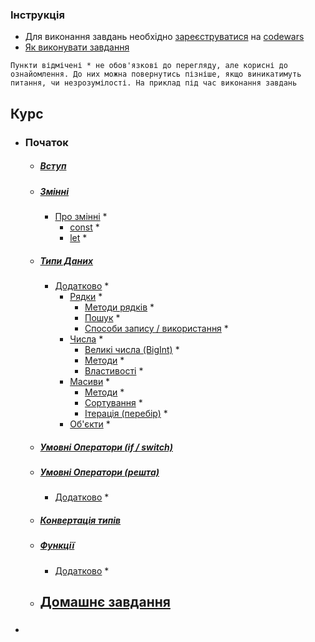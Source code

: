 ### Інструкція

- Для виконання завдань необхідно [зареєструватися](https://www.codewars.com/users/sign_in) на [codewars](www.codewars.com)
- [Як виконувати завдання](https://github.com/Dead-TR/-tch/blob/main/js/howTo.md)

```Пункти відмічені * не обов'язкові до перегляду, але корисні до ознайомлення. До них можна повернутись пізніше, якщо виникатимуть питання, чи незрозумілості. На приклад під час виконання завдань```

## Курс
- ### Початок
  - ##### [Вступ](https://youtu.be/FrUynyijdSI?si=7kTGLYLqZIIsFbtD)
  - ##### [Змінні](https://youtu.be/lYfQI4rsQSc?si=w90zRsDPcySTzpFK)
    - [Про змінні](https://www.w3schools.com/js/js_variables.asp) *
      - [const](https://www.w3schools.com/js/js_const.asp) *
      - [let](https://www.w3schools.com/js/js_let.asp) *

  - ##### [Типи Даних](https://youtu.be/KWJKGaI63pE?si=C1fFQmXhCXhM1L99)
    - [Додатково](https://www.w3schools.com/js/js_datatypes.asp) *
      - [Рядки](https://www.w3schools.com/js/js_strings.asp) *
        - [Методи рядків](https://www.w3schools.com/js/js_string_methods.asp) *
        - [Пошук](https://www.w3schools.com/js/js_string_search.asp) *
        - [Способи запису / використання](https://www.w3schools.com/js/js_string_templates.asp) *
      - [Числа](https://www.w3schools.com/js/js_numbers.asp) * 
        - [Великі числа (BigInt)](https://www.w3schools.com/js/js_bigint.asp) *
        - [Методи](https://www.w3schools.com/js/js_number_methods.asp) *
        - [Властивості](https://www.w3schools.com/js/js_number_properties.asp) *
      - [Масиви](https://www.w3schools.com/js/js_arrays.asp) *
        - [Методи](https://www.w3schools.com/js/js_array_methods.asp) *
        - [Сортування](https://www.w3schools.com/js/js_array_sort.asp) *
        - [Ітерація (перебір)](https://www.w3schools.com/js/js_array_iteration.asp) *
      - [Об'єкти](https://www.w3schools.com/js/js_objects.asp) *

  - ##### [Умовні Оператори (if / switch)](https://youtu.be/k9t7sfkF-0o?si=P1hvGvYLwdAybgaF)

  - ##### [Умовні Оператори (решта)](https://youtu.be/EhVvSRLkoX4?si=iDn8alsJox3mL-VJ)
      - [Додатково](https://www.w3schools.com/js/js_operators.asp) *

  - ##### [Конвертація типів](https://youtu.be/sDr_3N3VNQU?si=ptIWqhY5qLFTKTvN)

  - ##### [Функції](https://youtu.be/HQea4I9XyuE?si=DxiO8sQQ9lktOx5K)
    - [Додатково](https://www.w3schools.com/js/js_functions.asp) * 

  - ## [Домашнє завдання](https://github.com/Dead-TR/-tch/blob/main/js/homeWork/1.md)

- ### 
